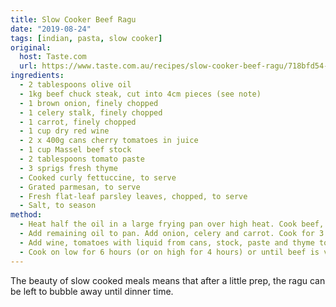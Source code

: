 ```yaml
---
title: Slow Cooker Beef Ragu
date: "2019-08-24"
tags: [indian, pasta, slow cooker]
original: 
  host: Taste.com
  url: https://www.taste.com.au/recipes/slow-cooker-beef-ragu/718bfd54-f8fd-4e68-a740-16ac36f621aa
ingredients:
  - 2 tablespoons olive oil
  - 1kg beef chuck steak, cut into 4cm pieces (see note)
  - 1 brown onion, finely chopped
  - 1 celery stalk, finely chopped
  - 1 carrot, finely chopped
  - 1 cup dry red wine
  - 2 x 400g cans cherry tomatoes in juice
  - 1 cup Massel beef stock
  - 2 tablespoons tomato paste
  - 3 sprigs fresh thyme
  - Cooked curly fettuccine, to serve
  - Grated parmesan, to serve
  - Fresh flat-leaf parsley leaves, chopped, to serve
  - Salt, to season
method:
  - Heat half the oil in a large frying pan over high heat. Cook beef, in two batches, for 5 minutes or until browned. Transfer to the bowl of a 5.5-litre slow cooker.
  - Add remaining oil to pan. Add onion, celery and carrot. Cook for 3 minutes or until just tender.
  - Add wine, tomatoes with liquid from cans, stock, paste and thyme to pan. Bring to the boil. Carefully pour over beef. Stir to combine. Cover with lid.
  - Cook on low for 6 hours (or on high for 4 hours) or until beef is very tender. Stir with a wooden spoon to roughly shred beef. Toss ragu through fettuccine. Season with salt and pepper. Serve topped with parmesan and parsley.
---
```


The beauty of slow cooked meals means that after a little prep, the ragu can be left to bubble away until dinner time.

